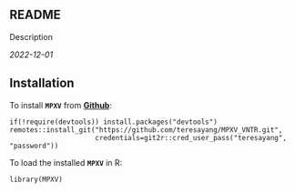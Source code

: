 ## README
Description

*2022-12-01*

## Installation

To install **`MPXV`** from [**Github**](https://github.com/teresayang/MPXV_VNTR.git):

```{r Installation from GitHub, eval = FALSE}
if(!require(devtools)) install.packages("devtools")
remotes::install_git("https://github.com/teresayang/MPXV_VNTR.git",
                     credentials=git2r::cred_user_pass("teresayang", "password"))
```

To load the installed **`MPXV`** in R:

```{r Load MPXV, eval = FALSE}
library(MPXV)
```
